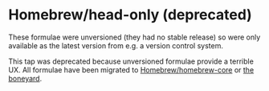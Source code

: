 # Homebrew/head-only (deprecated)
These formulae were unversioned (they had no stable release) so were only available as the latest version from e.g. a version control system.

This tap was deprecated because unversioned formulae provide a terrible UX. All
formulae have been migrated to [Homebrew/homebrew-core](https://github.com/Homebrew/homebrew-core) or [the boneyard](https://github.com/Homebrew/homebrew-boneyard).
